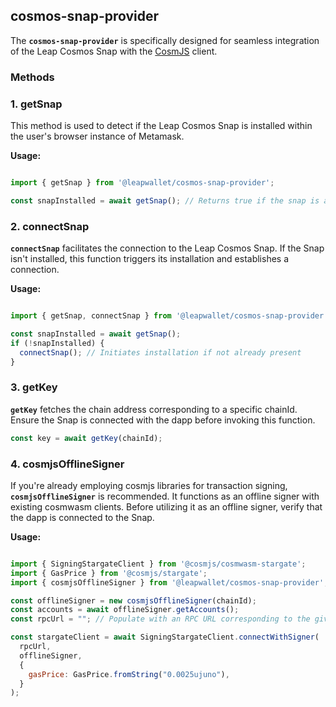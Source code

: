 ## **cosmos-snap-provider**

The **`cosmos-snap-provider`** is specifically designed for seamless integration of the Leap Cosmos Snap with the [CosmJS](https://github.com/cosmos/cosmjs) client.

### **Methods**

### 1. **getSnap**

This method is used to detect if the Leap Cosmos Snap is installed within the user's browser instance of Metamask.

**Usage:**

```js

import { getSnap } from '@leapwallet/cosmos-snap-provider';

const snapInstalled = await getSnap(); // Returns true if the snap is already installed
```

### 2. **connectSnap**

**`connectSnap`** facilitates the connection to the Leap Cosmos Snap. If the Snap isn't installed, this function triggers its installation and establishes a connection.

**Usage:**

```js

import { getSnap, connectSnap } from '@leapwallet/cosmos-snap-provider';

const snapInstalled = await getSnap();
if (!snapInstalled) {
  connectSnap(); // Initiates installation if not already present
}

```

### 3. **getKey**

**`getKey`** fetches the chain address corresponding to a specific chainId. Ensure the Snap is connected with the dapp before invoking this function.

```js
const key = await getKey(chainId);
```

### 4. **cosmjsOfflineSigner**

If you're already employing cosmjs libraries for transaction signing, **`cosmjsOfflineSigner`** is recommended. It functions as an offline signer with existing cosmwasm clients. Before utilizing it as an offline signer, verify that the dapp is connected to the Snap.

**Usage:**

```js

import { SigningStargateClient } from '@cosmjs/cosmwasm-stargate';
import { GasPrice } from '@cosmjs/stargate';
import { cosmjsOfflineSigner } from '@leapwallet/cosmos-snap-provider';

const offlineSigner = new cosmjsOfflineSigner(chainId);
const accounts = await offlineSigner.getAccounts();
const rpcUrl = ""; // Populate with an RPC URL corresponding to the given chainId

const stargateClient = await SigningStargateClient.connectWithSigner(
  rpcUrl,
  offlineSigner,
  {
    gasPrice: GasPrice.fromString("0.0025ujuno"),
  }
);

```